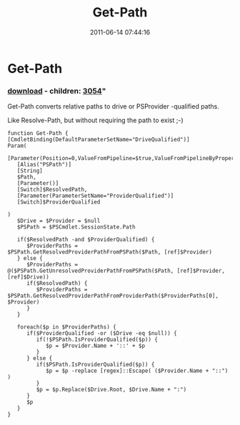 ﻿---
pid:            2734
parent:         0
children:       3054
poster:         Joel Bennett
title:          Get-Path
date:           2011-06-14 07:44:16
format:         posh
---

# Get-Path

### [download](2734.ps1) - children: [3054](3054.md)"

Get-Path converts relative paths to drive or PSProvider -qualified paths.

Like Resolve-Path, but without requiring the path to exist ;-)

```posh
function Get-Path {
[CmdletBinding(DefaultParameterSetName="DriveQualified")]
Param(
   [Parameter(Position=0,ValueFromPipeline=$true,ValueFromPipelineByPropertyName=$true)]
   [Alias("PSPath")]
   [String]      
   $Path,
   [Parameter()]
   [Switch]$ResolvedPath,
   [Parameter(ParameterSetName="ProviderQualified")]
   [Switch]$ProviderQualified
   
)
   $Drive = $Provider = $null 
   $PSPath = $PSCmdlet.SessionState.Path
   
   if($ResolvedPath -and $ProviderQualified) {
      $ProviderPaths = $PSPath.GetResolvedProviderPathFromPSPath($Path, [ref]$Provider)
   } else {
      $ProviderPaths = @($PSPath.GetUnresolvedProviderPathFromPSPath($Path, [ref]$Provider, [ref]$Drive))
      if($ResolvedPath) {
         $ProviderPaths = $PSPath.GetResolvedProviderPathFromProviderPath($ProviderPaths[0], $Provider)
      }
   }
   
   foreach($p in $ProviderPaths) {
      if($ProviderQualified -or ($Drive -eq $null)) {
         if(!$PSPath.IsProviderQualified($p)) {
            $p = $Provider.Name + '::' + $p
         }
      } else {
         if($PSPath.IsProviderQualified($p)) {
            $p = $p -replace [regex]::Escape( ($Provider.Name + "::") )
         }
         $p = $p.Replace($Drive.Root, $Drive.Name + ":")
      } 
      $p
   }
}
```
